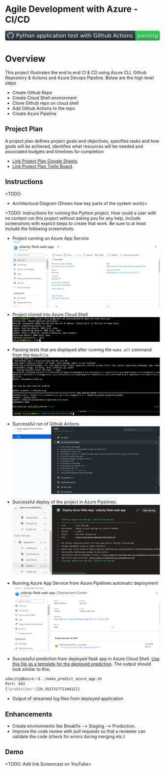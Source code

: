 
# Agile Development with Azure - CI/CD

![Alt text](Screenshots/GithubActionsPassedbadge.svg?raw=true "Github Actions Test Passed")
# Overview

This project illustrates the end to end CI & CD using Azure CLI, Github Repository & Actions and Azure Devops Pipeline.
Below are the high level steps 

- Create Github Repo
- Create Cloud Shell environment
- Clone Github repo on cloud shell
- Add Github Actions to the repo
- Create Azure Pipeline

## Project Plan
A project plan defines project goals and objectives, specifies tasks and how goals will be achieved, identifies what resources will be needed and associated budgets and timelines for completion

* [Link Project Plan Google Sheets](https://docs.google.com/spreadsheets/d/1aA0WSXAc28xzMDn904-toVYe_riCKqmD7kQ_-z7ctaQ/edit?usp=sharing).
* [Link Project Plan Trello Board](https://trello.com/b/YhWFEYlw/udacity-ci-cd-project).

## Instructions

<TODO:  
* Architectural Diagram (Shows how key parts of the system work)>

<TODO:  Instructions for running the Python project.  How could a user with no context run this project without asking you for any help.  Include screenshots with explicit steps to create that work. Be sure to at least include the following screenshots:

* Project running on Azure App Service
![Alt text](Screenshots/Successful_running_Webapp.PNG?raw=true "Project running on Azure App Service")

* Project cloned into Azure Cloud Shell 
![Alt text](Screenshots/Successful_cloning.PNG?raw=true "Clone Repo")


* Passing tests that are displayed after running the `make all` command from the `Makefile`
![Alt text](Screenshots/Makefile.PNG?raw=true "make all")

* Successful run of Github Actions
![Alt text](Screenshots/Successful_Github_Actions.PNG?raw=true "Successful run of Github Actions")

* Successful deploy of the project in Azure Pipelines.  
![Alt text](Screenshots/Successful_AzureDevOps_pipeline_run.PNG?raw=true "Build and Deploy via azure devops pipelines")

* Running Azure App Service from Azure Pipelines automatic deployment
![Alt text](Screenshots/Successful_deployment_to_webapp.PNG?raw=true "Running Azure App Service from Azure Pipelines automatic deployment")

* Successful prediction from deployed flask app in Azure Cloud Shell.  [Use this file as a template for the deployed prediction](https://github.com/udacity/nd082-Azure-Cloud-DevOps-Starter-Code/blob/master/C2-AgileDevelopmentwithAzure/project/starter_files/flask-sklearn/make_predict_azure_app.sh).
The output should look similar to this:

```bash
udacity@Azure:~$ ./make_predict_azure_app.sh
Port: 443
{"prediction":[20.35373177134412]}
```

* Output of streamed log files from deployed application

> 

## Enhancements

- Create environments like Breakfix --> Staging --> Production.
- Improve the code review with pull requests so that a reviewer can validate the code (check for errors during merging etc.)
## Demo 

<TODO: Add link Screencast on YouTube>


